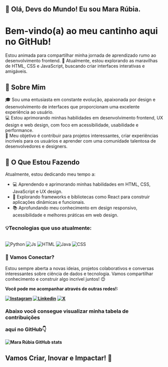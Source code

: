 ## 🌟 Olá, Devs do Mundo! Eu sou Mara Rúbia.<br>
# Bem-vindo(a) ao meu cantinho aqui no GitHub!  
Estou animada para compartilhar minha jornada de aprendizado rumo ao desenvolvimento frontend. 🚀 Atualmente, estou explorando as maravilhas de HTML, CSS e JavaScript, buscando criar interfaces interativas e amigáveis.

## 🌱 Sobre Mim  
🎓 Sou uma entusiasta em constante evolução, apaixonada por design e desenvolvimento de interfaces que proporcionam uma excelente experiência ao usuário.  
💻 Estou aprimorando minhas habilidades em desenvolvimento frontend, UX design e web design, com foco em acessibilidade, usabilidade e performance.  
🎨 Meu objetivo é contribuir para projetos interessantes, criar experiências incríveis para os usuários e aprender com uma comunidade talentosa de desenvolvedores e designers.

## 🚀 O Que Estou Fazendo  
Atualmente, estou dedicando meu tempo a:

- 💻 Aprendendo e aprimorando minhas habilidades em HTML, CSS, JavaScript e UX design.  
- 🎨 Explorando frameworks e bibliotecas como React para construir aplicações dinâmicas e funcionais.  
- 📚 Aprofundando meu conhecimento em design responsivo, acessibilidade e melhores práticas em web design.

### 💡Tecnologias que uso atualmente:

<div style="display: inline_block"><br/>
<img aling="center" alt="Python" src="https://img.shields.io/badge/Python-3776AB?style=for-the-badge&logo=python&logoColor=white" />
  <img aling="center" alt="Js" src="https://img.shields.io/badge/JavaScript-F7DF1E?style=for-the-badge&logo=javascript&logoColor=black" />
  <img aling="center" alt="HTML" src="https://img.shields.io/badge/HTML-239120?style=for-the-badge&logo=html5&logoColor=white" />
  <img aling="center" alt="Java" src="https://img.shields.io/badge/Java-ED8B00?style=for-the-badge&logo=openjdk&logoColor=white" />
  <img aling="center" alt="CSS" src="https://img.shields.io/badge/CSS-239120?&style=for-the-badge&logo=css3&logoColor=white" />
</div>

  ### 💬 Vamos Conectar?<br>
Estou sempre aberta a novas ideias, projetos colaborativos e conversas interessantes sobre ciência de dados e tecnologia. Vamos compartilhar conhecimento e construir algo incrível juntos! 😊
<b><p>Você pode me acompanhar através de outras redes!:<p></p>

[![Instagram](https://img.icons8.com/?size=100&id=85140&format=png&color=000000)](https://www.instagram.com/mararubiah_/)
[![Linkedin](https://img.icons8.com/?size=100&id=Do9mhiOiKKSf&format=png&color=000000)](https://www.linkedin.com/in/mararubiaalves/)
[![X](https://img.icons8.com/?size=100&id=6Fsj3rv2DCmG&format=png&color=000000)](https://x.com/Rubiahttp)


### Abaixo você consegue visualizar minha tabela de contribuições <p> aqui no GitHub👇

![Mara Rúbia GitHub stats](https://github-readme-stats.vercel.app/api?username=mararubiaa&show_icons=true&theme=cobalt)

##  Vamos Criar, Inovar e Impactar! 🌟

